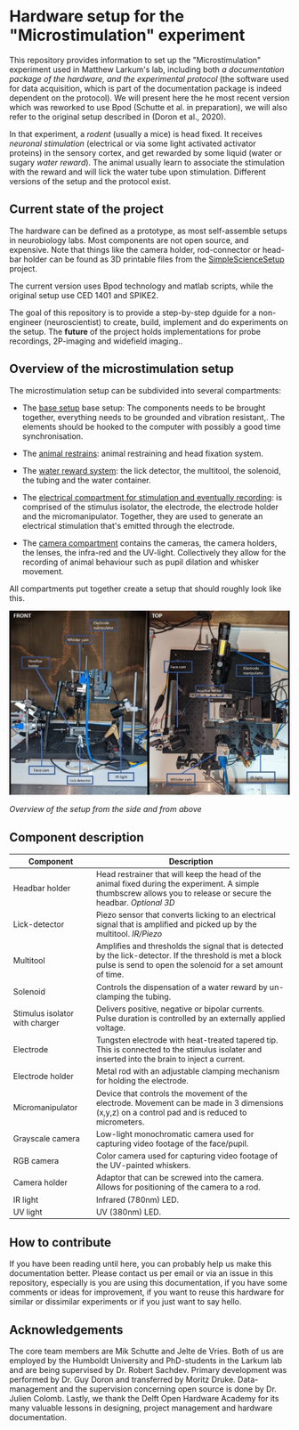 # Hardware setup for the "Microstimulation" experiment 

This repository provides information to set up the "Microstimulation" experiment used in Matthew Larkum's lab, including both *a documentation package of the hardware, and the experimental protocol*  (the software used for data acquisition, which is part of the documentation package is indeed dependent on the protocol). 
We will present here the he most recent version which was reworked to use Bpod (Schutte et al. in preparation), we will also refer to the original setup described in (Doron et al., 2020).

In that experiment, a *rodent* (usually a mice) is head fixed. It receives *neuronal stimulation* (electrical or via some light activated activator proteins) in the sensory cortex, and get rewarded by some liquid (water or sugary *water reward*). The animal usually learn to associate the stimulation with the reward and will lick the water tube upon stimulation. Different versions of the setup and the protocol exist.

## Current state of the project

The hardware can be defined as a prototype, as most self-assemble setups in neurobiology labs. Most components are not open source, and expensive. Note that things like the camera holder, rod-connector or head-bar holder can be found as 3D printable files from the [SimpleScienceSetup](https://github.com/mik-schutte/SimpleScienceSetup) project.

The current version uses Bpod technology and matlab scripts, while the original setup use CED 1401 and SPIKE2. 

The goal of this repository is to provide a step-by-step dguide for a non-engineer (neuroscientist) to create, build, implement and do experiments on the setup.  The **future** of the project holds implementations for probe recordings, 2P-imaging and widefield imaging..


## Overview of the microstimulation setup

The microstimulation setup can be subdivided into several compartments:

* The [base setup](10_basesetup/base_readme.md) base setup: The components needs to be brought together, everything needs to be grounded and vibration resistant,. The elements should be hooked to the computer with possibly a good time synchronisation.

* The [animal restrains](11_animalrestrains/AR_readme.md): animal restraining and head fixation system.

* The [water reward system](12_water-reward/WR_readme.md): the lick detector, the multitool, the solenoid, the tubing and the water container.
* The [electrical compartment for stimulation and eventually recording](13_stimulation-recoding/stim_rec_readme.md): is comprised of the stimulus isolator, the electrode, the electrode holder and the micromanipulator. Together, they are used to generate an electrical stimulation that's emitted through the electrode.
* The [camera compartment](14_videorecording/vid_r_readme.md) contains the cameras, the camera holders, the lenses, the infra-red and the UV-light. Collectively they allow for the recording of animal behaviour such as pupil dilation and whisker movement.



All compartments put together create a setup that should roughly look like this. 

![Overview of the setup from the side and from above](pictures/microstim-overview.jpg)

*Overview of the setup from the side and from above*

## Component description
|Component|Description |
|--------|-------|
|Headbar holder| Head restrainer that will keep the head of the animal fixed during the experiment. A simple thumbscrew allows you to release or secure the headbar. *Optional 3D*|
|Lick-detector| Piezo sensor that converts licking to an electrical signal that is amplified and picked up by the multitool. *IR/Piezo*|
|Multitool| Amplifies and thresholds the signal that is detected by the lick-detector. If the threshold is met a block pulse is send to open the solenoid for a set amount of time.|
|Solenoid| Controls the dispensation of a water reward by un-clamping the tubing.|
|Stimulus isolator with charger| Delivers positive, negative or bipolar currents. Pulse duration is controlled by an externally applied voltage.|
|Electrode| Tungsten electrode with heat-treated tapered tip. This is connected to the stimulus isolater and inserted into the brain to inject a current.|
|Electrode holder| Metal rod with an adjustable clamping mechanism for holding the electrode.|
|Micromanipulator| Device that controls the movement of the electrode. Movement can be made in 3 dimensions (x,y,z) on a control pad and is reduced to micrometers.|
|Grayscale camera| Low-light monochromatic camera used for capturing video footage of the face/pupil.|
|RGB camera| Color camera used for capturing video footage of the UV-painted whiskers.|
|Camera holder| Adaptor that can be screwed into the camera. Allows for positioning of the camera to a rod.|
|IR light| Infrared (780nm) LED.|
|UV light| UV (380nm) LED.|



## How to contribute 

If you have been reading until here, you can probably help us make this documentation better. Please contact us per email or via an issue in this repository, especially is you are using this documentation, if you have some comments or ideas for improvement, if you want to reuse this hardware for similar or dissimilar experiments or if you just want to say hello. 


## Acknowledgements
The core team members are Mik Schutte and Jelte de Vries. Both of us are employed by the Humboldt University and PhD-students in the Larkum lab and are being supervised by Dr. Robert Sachdev. Primary development was performed by Dr. Guy Doron and transferred by Moritz Druke. Data-management and the supervision concerning open source is done by Dr. Julien Colomb. Lastly, we thank the Delft Open Hardware Academy for its many valuable lessons in designing, project management and hardware documentation.



